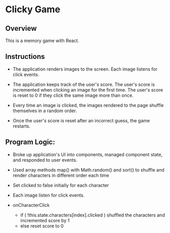 # Clicky Game

## Overview
This is a memory game with React.


## Instructions

* The application renders images to the screen. Each image listens for click events.

* The application keeps track of the user's score. The user's score is incremented when clicking an image for the first time. The user's score is reset to 0 if they click the same image more than once.

* Every time an image is clicked, the images rendered to the page shuffle themselves in a random order.

* Once the user's score is reset after an incorrect guess, the game restarts.


## Program Logic:

* Broke up application's UI into components, managed component state, and responded to user events.

* Used array methods map() with Math.random() and sort() to shuffle and render characters in different order each time

* Set clicked to false initially for each character

* Each image  listen for click events.

* onCharacterClick 
    - if ( !this.state.characters[index].clicked )
            shuffled the characters and incremented score by 1
    - else
        reset score to 0